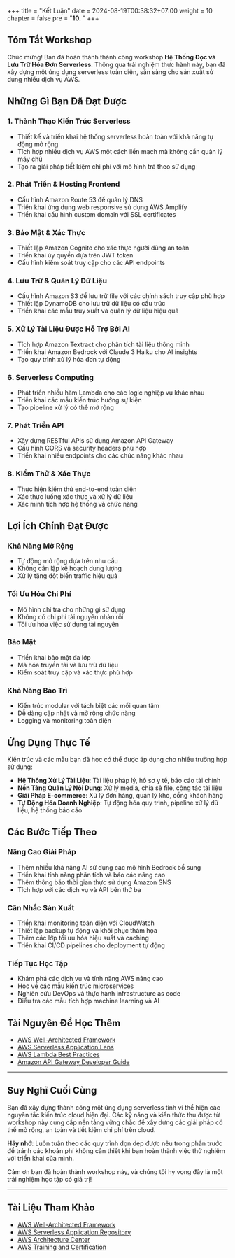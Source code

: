 +++
title = "Kết Luận"
date = 2024-08-19T00:38:32+07:00
weight = 10
chapter = false
pre = "<b>10. </b>"
+++

## Tóm Tắt Workshop

Chúc mừng! Bạn đã hoàn thành thành công workshop **Hệ Thống Đọc và Lưu Trữ Hóa Đơn Serverless**. Thông qua trải nghiệm thực hành này, bạn đã xây dựng một ứng dụng serverless toàn diện, sẵn sàng cho sản xuất sử dụng nhiều dịch vụ AWS.

## Những Gì Bạn Đã Đạt Được

### 1. **Thành Thạo Kiến Trúc Serverless**
- Thiết kế và triển khai hệ thống serverless hoàn toàn với khả năng tự động mở rộng
- Tích hợp nhiều dịch vụ AWS một cách liền mạch mà không cần quản lý máy chủ
- Tạo ra giải pháp tiết kiệm chi phí với mô hình trả theo sử dụng

### 2. **Phát Triển & Hosting Frontend**
- Cấu hình Amazon Route 53 để quản lý DNS
- Triển khai ứng dụng web responsive sử dụng AWS Amplify
- Triển khai cấu hình custom domain với SSL certificates

### 3. **Bảo Mật & Xác Thực**
- Thiết lập Amazon Cognito cho xác thực người dùng an toàn
- Triển khai ủy quyền dựa trên JWT token
- Cấu hình kiểm soát truy cập cho các API endpoints

### 4. **Lưu Trữ & Quản Lý Dữ Liệu**
- Cấu hình Amazon S3 để lưu trữ file với các chính sách truy cập phù hợp
- Thiết lập DynamoDB cho lưu trữ dữ liệu có cấu trúc
- Triển khai các mẫu truy xuất và quản lý dữ liệu hiệu quả

### 5. **Xử Lý Tài Liệu Được Hỗ Trợ Bởi AI**
- Tích hợp Amazon Textract cho phân tích tài liệu thông minh
- Triển khai Amazon Bedrock với Claude 3 Haiku cho AI insights
- Tạo quy trình xử lý hóa đơn tự động

### 6. **Serverless Computing**
- Phát triển nhiều hàm Lambda cho các logic nghiệp vụ khác nhau
- Triển khai các mẫu kiến trúc hướng sự kiện
- Tạo pipeline xử lý có thể mở rộng

### 7. **Phát Triển API**
- Xây dựng RESTful APIs sử dụng Amazon API Gateway
- Cấu hình CORS và security headers phù hợp
- Triển khai nhiều endpoints cho các chức năng khác nhau

### 8. **Kiểm Thử & Xác Thực**
- Thực hiện kiểm thử end-to-end toàn diện
- Xác thực luồng xác thực và xử lý dữ liệu
- Xác minh tích hợp hệ thống và chức năng

## Lợi Ích Chính Đạt Được

### **Khả Năng Mở Rộng**
- Tự động mở rộng dựa trên nhu cầu
- Không cần lập kế hoạch dung lượng
- Xử lý tăng đột biến traffic hiệu quả

### **Tối Ưu Hóa Chi Phí**
- Mô hình chỉ trả cho những gì sử dụng
- Không có chi phí tài nguyên nhàn rỗi
- Tối ưu hóa việc sử dụng tài nguyên

### **Bảo Mật**
- Triển khai bảo mật đa lớp
- Mã hóa truyền tải và lưu trữ dữ liệu
- Kiểm soát truy cập và xác thực phù hợp

### **Khả Năng Bảo Trì**
- Kiến trúc modular với tách biệt các mối quan tâm
- Dễ dàng cập nhật và mở rộng chức năng
- Logging và monitoring toàn diện

## Ứng Dụng Thực Tế

Kiến trúc và các mẫu bạn đã học có thể được áp dụng cho nhiều trường hợp sử dụng:

- **Hệ Thống Xử Lý Tài Liệu**: Tài liệu pháp lý, hồ sơ y tế, báo cáo tài chính
- **Nền Tảng Quản Lý Nội Dung**: Xử lý media, chia sẻ file, cộng tác tài liệu
- **Giải Pháp E-commerce**: Xử lý đơn hàng, quản lý kho, cổng khách hàng
- **Tự Động Hóa Doanh Nghiệp**: Tự động hóa quy trình, pipeline xử lý dữ liệu, hệ thống báo cáo

## Các Bước Tiếp Theo

### **Nâng Cao Giải Pháp**
- Thêm nhiều khả năng AI sử dụng các mô hình Bedrock bổ sung
- Triển khai tính năng phân tích và báo cáo nâng cao
- Thêm thông báo thời gian thực sử dụng Amazon SNS
- Tích hợp với các dịch vụ và API bên thứ ba

### **Cân Nhắc Sản Xuất**
- Triển khai monitoring toàn diện với CloudWatch
- Thiết lập backup tự động và khôi phục thảm họa
- Thêm các lớp tối ưu hóa hiệu suất và caching
- Triển khai CI/CD pipelines cho deployment tự động

### **Tiếp Tục Học Tập**
- Khám phá các dịch vụ và tính năng AWS nâng cao
- Học về các mẫu kiến trúc microservices
- Nghiên cứu DevOps và thực hành infrastructure as code
- Điều tra các mẫu tích hợp machine learning và AI

## Tài Nguyên Để Học Thêm

- [AWS Well-Architected Framework](https://aws.amazon.com/architecture/well-architected/)
- [AWS Serverless Application Lens](https://docs.aws.amazon.com/wellarchitected/latest/serverless-applications-lens/)
- [AWS Lambda Best Practices](https://docs.aws.amazon.com/lambda/latest/dg/best-practices.html)
- [Amazon API Gateway Developer Guide](https://docs.aws.amazon.com/apigateway/latest/developerguide/)

---

## Suy Nghĩ Cuối Cùng

Bạn đã xây dựng thành công một ứng dụng serverless tinh vi thể hiện các nguyên tắc kiến trúc cloud hiện đại. Các kỹ năng và kiến thức thu được từ workshop này cung cấp nền tảng vững chắc để xây dựng các giải pháp có thể mở rộng, an toàn và tiết kiệm chi phí trên cloud.

**Hãy nhớ**: Luôn tuân theo các quy trình dọn dẹp được nêu trong phần trước để tránh các khoản phí không cần thiết khi bạn hoàn thành việc thử nghiệm với triển khai của mình.

Cảm ơn bạn đã hoàn thành workshop này, và chúng tôi hy vọng đây là một trải nghiệm học tập có giá trị!

---

## Tài Liệu Tham Khảo

- [AWS Well-Architected Framework](https://aws.amazon.com/architecture/well-architected/)
- [AWS Serverless Application Repository](https://aws.amazon.com/serverless/serverlessrepo/)
- [AWS Architecture Center](https://aws.amazon.com/architecture/)
- [AWS Training and Certification](https://aws.amazon.com/training/)